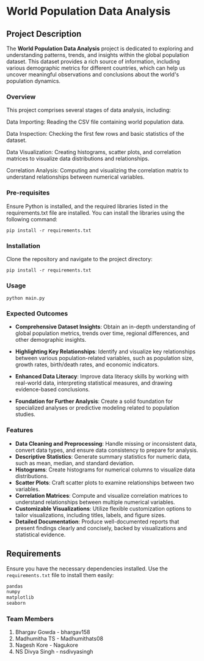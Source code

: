 # World Population Data Analysis

## Project Description

The **World Population Data Analysis** project is dedicated to exploring and understanding patterns, trends, and insights within the global population dataset. This dataset provides a rich source of information, including various demographic metrics for different countries, which can help us uncover meaningful observations and conclusions about the world's population dynamics.

### Overview

This project comprises several stages of data analysis, including:

Data Importing: Reading the CSV file containing world population data.

Data Inspection: Checking the first few rows and basic statistics of the dataset.

Data Visualization: Creating histograms, scatter plots, and correlation matrices to visualize data distributions and relationships.

Correlation Analysis: Computing and visualizing the correlation matrix to understand relationships between numerical variables.

### Pre-requisites
Ensure Python is installed, and the required libraries listed in the requirements.txt file are installed. You can install the libraries using the following command:
~~~
pip install -r requirements.txt
~~~

### Installation
Clone the repository and navigate to the project directory:
~~~
pip install -r requirements.txt
~~~

### Usage
~~~
python main.py
~~~

### Expected Outcomes

- **Comprehensive Dataset Insights**: Obtain an in-depth understanding of global population metrics, trends over time, regional differences, and other demographic insights.
  
- **Highlighting Key Relationships**: Identify and visualize key relationships between various population-related variables, such as population size, growth rates, birth/death rates, and economic indicators.
  
- **Enhanced Data Literacy**: Improve data literacy skills by working with real-world data, interpreting statistical measures, and drawing evidence-based conclusions.
  
- **Foundation for Further Analysis**: Create a solid foundation for specialized analyses or predictive modeling related to population studies.


### Features

- **Data Cleaning and Preprocessing**: Handle missing or inconsistent data, convert data types, and ensure data consistency to prepare for analysis.
- **Descriptive Statistics**: Generate summary statistics for numeric data, such as mean, median, and standard deviation.
- **Histograms**: Create histograms for numerical columns to visualize data distributions.
- **Scatter Plots**: Craft scatter plots to examine relationships between two variables.
- **Correlation Matrices**: Compute and visualize correlation matrices to understand relationships between multiple numerical variables.
- **Customizable Visualizations**: Utilize flexible customization options to tailor visualizations, including titles, labels, and figure sizes.
- **Detailed Documentation**: Produce well-documented reports that present findings clearly and concisely, backed by visualizations and statistical evidence.


## Requirements

Ensure you have the necessary dependencies installed. Use the `requirements.txt` file to install them easily:

```txt
pandas
numpy
matplotlib
seaborn
```

### Team Members

1. Bhargav Gowda - bhargav158
2. Madhumitha TS - Madhumithats08
3. Nagesh Kore - Nagukore
4. NS Divya Singh - nsdivyasingh
